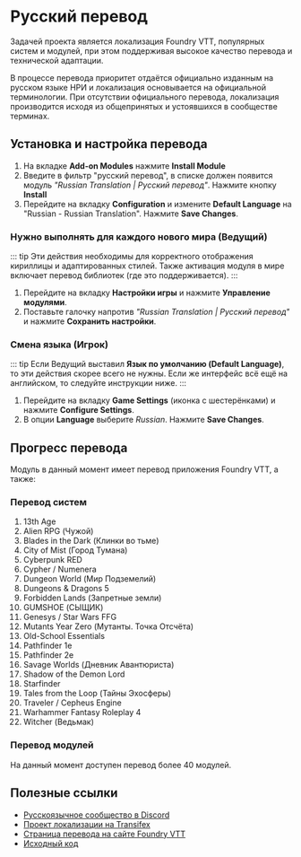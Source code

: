 # Русский перевод

Задачей проекта является локализация Foundry VTT, популярных систем и модулей, при этом поддерживая высокое качество перевода и технической адаптации.

В процессе перевода приоритет отдаётся официально изданным на русском языке НРИ и локализация основывается на официальной терминологии. При отсутствии официального перевода, локализация производится исходя из общепринятых и устоявшихся в сообществе терминах.

## Установка и настройка перевода

1. На вкладке **Add-on Modules** нажмите **Install Module**
2. Введите в фильтр "русский перевод", в списке должен появится модуль *"Russian Translation  | Русский перевод"*. Нажмите кнопку **Install**
3. Перейдите на вкладку **Configuration** и измените **Default Language** на "Russian - Russian Translation". Нажмите **Save Changes**.

### Нужно выполнять для каждого нового мира (Ведущий)

::: tip
Эти действия необходимы для корректного отображения кириллицы и адаптированных стилей. Также активация модуля в мире включает перевод библиотек (где это поддерживается).
:::

1. Перейдите на вкладку **Настройки игры** и нажмите **Управление модулями**.
2. Поставьте галочку напротив *"Russian Translation | Русский перевод"* и нажмите **Сохранить настройки**.

### Смена языка (Игрок)

::: tip
Если Ведущий выставил **Язык по умолчанию (Default Language)**, то эти действия скорее всего не нужны. Если же интерфейс всё ещё на английском, то следуйте инструкции ниже.
:::

1. Перейдите на вкладку **Game Settings** (иконка с шестерёнками) и нажмите **Configure Settings**.
2. В опции **Language** выберите *Russian*. Нажмите **Save Changes**.


## Прогресс перевода

Модуль в данный момент имеет перевод приложения Foundry VTT, а также:

### Перевод систем
1. 13th Age
1. Alien RPG (Чужой)
1. Blades in the Dark (Клинки во тьме)
1. City of Mist (Город Тумана)
1. Cyberpunk RED
1. Cypher / Numenera
1. Dungeon World (Мир Подземелий)
1. Dungeons & Dragons 5
1. Forbidden Lands (Запретные земли)
1. GUMSHOE (СЫЩИК)
1. Genesys / Star Wars FFG
1. Mutants Year Zero (Мутанты. Точка Отсчёта)
1. Old-School Essentials
1. Pathfinder 1e
1. Pathfinder 2e
1. Savage Worlds (Дневник Авантюриста)
1. Shadow of the Demon Lord
1. Starfinder
1. Tales from the Loop (Тайны Эхосферы)
1. Traveler / Cepheus Engine
1. Warhammer Fantasy Roleplay 4
1. Witcher (Ведьмак)

### Перевод модулей
На данный момент доступен перевод более 40 модулей.

## Полезные ссылки

- [Русскоязычное сообщество в Discord](https://discord.gg/Z2CXFy35WF)
- [Проект локализации на Transifex](https://www.transifex.com/foundry-vtt-ru/foundry-vtt-russian-translation/)
- [Страница перевода на сайте Foundry VTT](https://foundryvtt.com/packages/ru-ru/)
- [Исходный код](https://github.com/Phenomen/foundry-vtt-ru)
